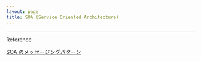 ```yaml
---
layout: page
title: SOA (Service Oriented Architecture)
---
```


---
Reference

[SOA のメッセージングパターン](https://msdn.microsoft.com/ja-jp/library/cc879122.aspx)

